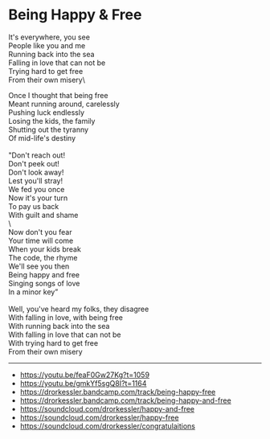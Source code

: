 # Being Happy & Free

It's everywhere, you see\
People like you and me\
Running back into the sea\
Falling in love that can not be\
Trying hard to get free\
From their own misery\

Once I thought that being free\
Meant running around, carelessly\
Pushing luck endlessly\
Losing the kids, the family\
Shutting out the tyranny\
Of mid-life's destiny\
\
"Don't reach out!\
Don't peek out!\
Don't look away!\
Lest you'll stray!\
We fed you once\
Now it's your turn\
To pay us back\
With guilt and shame\
\               
Now don't you fear\
Your time will come\
When your kids break\
The code, the rhyme\
We'll see you then\
Being happy and free\
Singing songs of love\
In a minor key”\
\
Well, you've heard my folks, they disagree\
With falling in love, with being free\
With running back into the sea\
With falling in love that can not be\
With trying hard to get free\
From their own misery

---
- https://youtu.be/feaF0Gw27Kg?t=1059
- https://youtu.be/gmkYf5sgQ8I?t=1164
- https://drorkessler.bandcamp.com/track/being-happy-free
- https://drorkessler.bandcamp.com/track/being-happy-and-free
- https://soundcloud.com/drorkessler/happy-and-free
- https://soundcloud.com/drorkessler/happy-free
- https://soundcloud.com/drorkessler/congratulaitions
